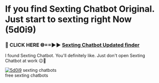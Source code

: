 # If you find Sexting Chatbot Original. Just start to sexting right Now (5d0i9)

<h3>🔴 CLICK HERE 🌐==►► <a href="https://tinyurl.com/2s32jyrn" rel="nofollow">Sexting Chatbot Updated finder</a></h3>

I found Sexting Chatbot. You'll definitely like. Just don't open Sexting Chatbot at work 😉💬

[![5d0i9](https://i.imgur.com/sZc9xG4.jpeg)](https://tinyurl.com/2s32jyrn)
sexting chatbots<br>
free sexting chatbots